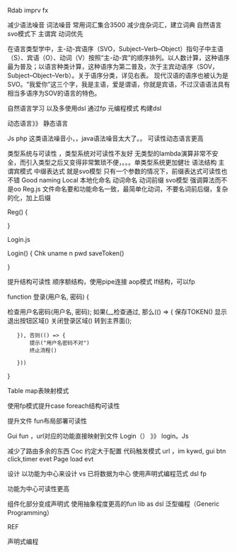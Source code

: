 Rdab imprv  fx


减少语法噪音  词法噪音
常用词汇集合3500 减少庞杂词汇，建立词典
自然语言svo模式下 主谓宾 动词优先

在语言类型学中，主-动-宾语序（SVO，Subject–Verb–Object）指句子中主语（S）、宾语（O）、动词（V）按照“主-动-宾”的顺序排列。以人数计算，这种语序最为普及；以语言种类计算，这种语序为第二普及，次于主宾动语序（SOV，Subject–Object–Verb）。关于语序分类，详见右表。 
现代汉语的语序也被认为是SVO。“我爱你”这三个字，我是主语，爱是谓语，你就是宾语，不过汉语语法具有相当多语序为SOV的语言的特色。 

自然语言学习  以及多使用dsl
通过fp 元编程模式 构建dsl


动态语言》》 静态语言

Js php 这类语法噪音小，，java语法噪音太大了。。 可读性动态语言更高

类型系统与可读性 ，类型系统对可读性不友好   无类型的lambda演算非常不安全，而引入类型之后又变得非常繁琐不便，。。。单类型系统更加健壮
语法结构 主谓宾模式 中缀表达式 就是svo模型
只有一个参数的情况下，前缀表达式可读性也不错
Good naming
Local 本地化命名
动词命名  动词前缀 svo模型
强调算法而不是oo
Reg.js        文件命名要和功能命名一致，最简单化动词，不要名词前后缀，复杂的化，加上后缀

Reg()
{


}

Login.js

Login()
{
Chk uname n pwd
saveToken()

}




提升结构可读性
顺序额结构，使用pipe连接  aop模式
If结构，可以fp

function 登录(用户名, 密码) {

   检查用户名密码(用户名, 密码);
   如果(__检查通过,
       那么(() => {
           保存TOKEN()
           显示退出按钮区域()
           关闭登录区域()
           转到主界面();

       }), 否则(() => {
           提示("用户名密码不对")
           终止流程()

       }))

}



Table map表映射模式

使用fp模式提升case foreach结构可读性

提升文件 fun布局部署可读性

Gui fun ，url对应的功能直接映射到文件
Login（） 》》 login。Js

减少了路由多余的东西
Coc 约定大于配置
代码触发模式   url  ，im kywd, gui btn click,timer evet
Page load evt


设计  以功能为中心来设计  vs 已将数据为中心
使用声明式编程范式  dsl fp

功能为中心可读性更高

组件化部分变成声明式
使用抽象程度更高的fun lib as dsl
泛型编程（Generic Programming）

REF

声明式编程

